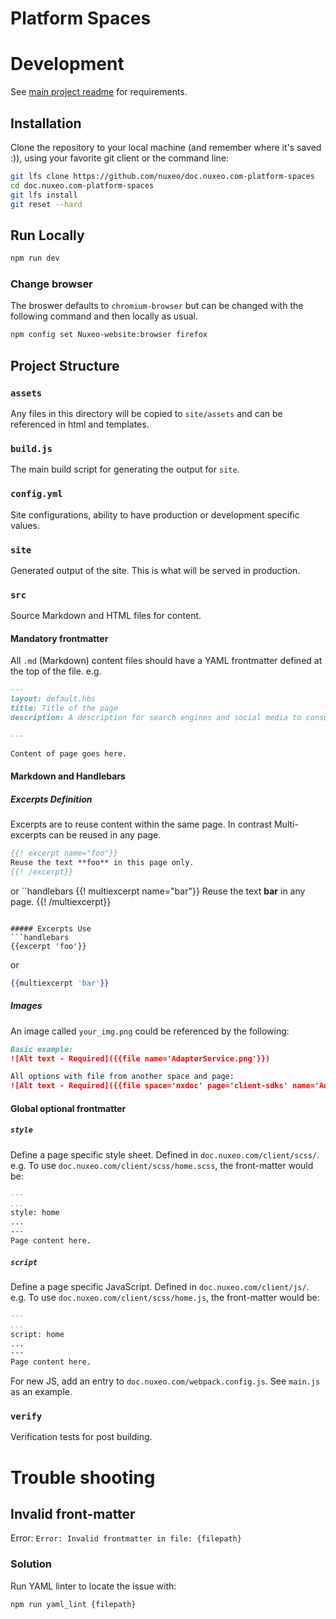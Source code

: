 # Platform Spaces

# Development
See [main project readme](https://github.com/nuxeo/doc.nuxeo.com/blob/master/README.md) for requirements.

## Installation
Clone the repository to your local machine (and remember where it's saved :)), using your favorite git client or the command line:
```bash
git lfs clone https://github.com/nuxeo/doc.nuxeo.com-platform-spaces
cd doc.nuxeo.com-platform-spaces
git lfs install
git reset --hard
```

## Run Locally
```bash
npm run dev
```

### Change browser
The broswer defaults to `chromium-browser` but can be changed with the following command and then locally as usual.
```bash
npm config set Nuxeo-website:browser firefox
```

## Project Structure
### `assets`
Any files in this directory will be copied to `site/assets` and can be referenced in html and templates.

### `build.js`
The main build script for generating the output for `site`.

### `config.yml`
Site configurations, ability to have production or development specific values.

### `site`
Generated output of the site. This is what will be served in production.

### `src`
Source Markdown and HTML files for content.

#### Mandatory frontmatter
All `.md` (Markdown) content files should have a YAML frontmatter defined at the top of the file. e.g.

```md
---
layout: default.hbs
title: Title of the page
description: A description for search engines and social media to consume.

---

Content of page goes here.
```

#### Markdown and Handlebars
##### Excerpts Definition
Excerpts are to reuse content within the same page. In contrast Multi-excerpts can be reused in any page.

```handlebars
{{! excerpt name="foo"}}
Reuse the text **foo** in this page only.
{{! /excerpt}}
```
or
``handlebars
{{! multiexcerpt name="bar"}}
Reuse the text **bar** in any page.
{{! /multiexcerpt}}
```

##### Excerpts Use
```handlebars
{{excerpt 'foo'}}
```
or
```handlebars
{{multiexcerpt 'bar'}}
```

##### Images
An image called `your_img.png` could be referenced by the following:
```md
Basic example:
![Alt text - Required]({{file name='AdapterService.png'}})

All options with file from another space and page:
![Alt text - Required]({{file space='nxdoc' page='client-sdks' name='AdapterService.png'}} ?w=180,h=360,border=true,thumbnail=true,align=right "Title text - Optional")
```

#### Global optional frontmatter
##### `style`
Define a page specific style sheet. Defined in `doc.nuxeo.com/client/scss/`. e.g. To use `doc.nuxeo.com/client/scss/home.scss`, the front-matter would be:
```md
---
...
style: home
...
---
Page content here.
```
##### `script`
Define a page specific JavaScript. Defined in `doc.nuxeo.com/client/js/`. e.g. To use `doc.nuxeo.com/client/scss/home.js`, the front-matter would be:
```md
---
...
script: home
...
---
Page content here.
```

For new JS, add an entry to `doc.nuxeo.com/webpack.config.js`. See `main.js` as an example.

### `verify`
Verification tests for post building.


# Trouble shooting
## Invalid front-matter
Error: `Error: Invalid frontmatter in file: {filepath}`

### Solution
Run YAML linter to locate the issue with:

`npm run yaml_lint {filepath}`

